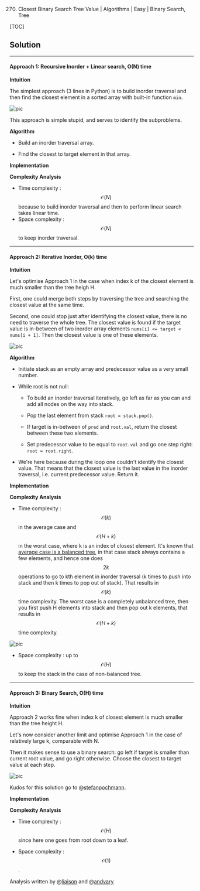 270. Closest Binary Search Tree Value | Algorithms | Easy | Binary Search, Tree

[TOC]

## Solution

--- 

#### Approach 1: Recursive Inorder + Linear search, O(N) time

**Intuition**

The simplest approach (3 lines in Python) is to build inorder traversal
and then find the closest element in a sorted array with built-in 
function `min`.  

![pic](../Figures/270/dummy.png)

This approach is simple stupid, and serves to identify the subproblems.

**Algorithm**

- Build an inorder traversal array.

- Find the closest to target element in that array.

**Implementation**



**Complexity Analysis**

* Time complexity : $$\mathcal{O}(N)$$ because to build inorder traversal
and then to perform linear search takes linear time.
* Space complexity : $$\mathcal{O}(N)$$ to keep inorder traversal.
 



---
#### Approach 2: Iterative Inorder, O(k) time

**Intuition**

Let's optimise Approach 1 in the case when index k of the closest 
element is much smaller than the tree heigh H.

First, one could merge both steps by traversing the tree and 
searching the closest value at the same time.  

Second, one could stop just after identifying the closest value, there 
is no need to traverse the whole tree. 
The closest value is found if the target value is 
in-between of two inorder array elements 
`nums[i] <= target < nums[i + 1]`. Then the closest value
is one of these elements.

![pic](../Figures/270/iteration.png)

**Algorithm**

- Initiate stack as an empty array and predecessor value as a very small 
number.

- While root is not null:

    - To build an inorder traversal iteratively, 
    go left as far as you can and add all nodes on the way into stack.
    
    - Pop the last element from stack `root = stack.pop()`. 

    - If target is in-between of `pred` and `root.val`, return 
    the closest between these two elements.
    
    - Set predecessor value to be equal to `root.val` and go one
    step right: `root = root.right`.
    
- We're here because during the loop one couldn't 
identify the closest value. That means that the closest value is
the last value in the inorder traversal, 
i.e. current predecessor value. Return it. 

**Implementation**



**Complexity Analysis**

* Time complexity : $$\mathcal{O}(k)$$ in the average case and 
$$\mathcal{O}(H + k)$$ in the worst case, 
where k is an index of closest element. 
It's known that [average case is a balanced tree](https://pages.cpsc.ucalgary.ca/~jacobs/Courses/cpsc331/F08/notes/lecture17.pdf),
in that case stack always contains a few elements, and hence 
one does $$2k$$ operations to go to kth element in 
inorder traversal (k times to push into stack and 
then k times to pop out of stack). That results in
$$\mathcal{O}(k)$$ time complexity.
The worst case is a completely unbalanced tree, then you 
first push H elements into stack and then pop out k elements,
that results in $$\mathcal{O}(H + k)$$ time complexity.

![pic](../Figures/270/unbalanced.png)

* Space complexity : up to $$\mathcal{O}(H)$$ to keep the stack
in the case of non-balanced tree.
 



---
#### Approach 3: Binary Search, O(H) time 

**Intuition**

Approach 2 works fine when index k of closest element 
is much smaller than the tree height H.  

Let's now consider another limit and optimise Approach 1 in the 
case of relatively large k, comparable with N. 

Then it makes sense to use a binary search: 
go left if target is smaller than current root value,
and go right otherwise. Choose the closest to target value at each step.

![pic](../Figures/270/binary.png)

Kudos for this solution go to @[stefanpochmann](https://leetcode.com/stefanpochmann/).  

**Implementation**



**Complexity Analysis**

* Time complexity : $$\mathcal{O}(H)$$ since here one goes from 
root down to a leaf.

* Space complexity : $$\mathcal{O}(1)$$.
    
Analysis written by @[liaison](https://leetcode.com/liaison/)
and @[andvary](https://leetcode.com/andvary/)
